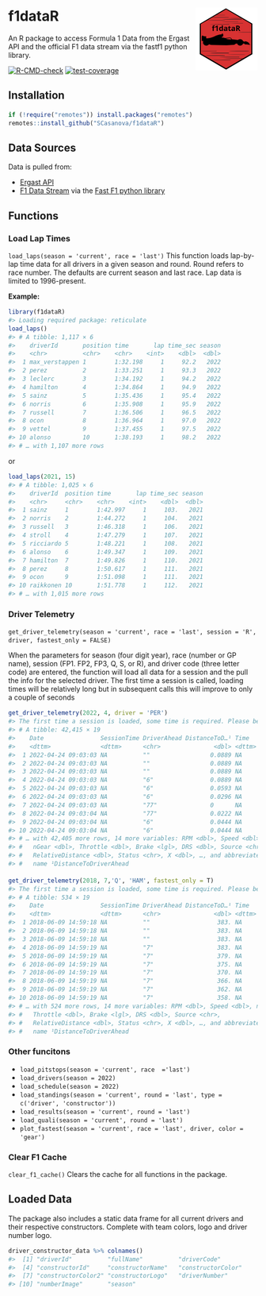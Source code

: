 
# f1dataR <img src='man/figures/logo.png' align="right" width="25%" min-width="120px"/>

An R package to access Formula 1 Data from the Ergast API and the
official F1 data stream via the fastf1 python library.

<!-- badges: start -->

[![R-CMD-check](https://github.com/pbulsink/f1dataR/actions/workflows/check-standard.yaml/badge.svg)](https://github.com/pbulsink/f1dataR/actions/workflows/check-standard.yaml)
[![test-coverage](https://github.com/pbulsink/f1dataR/actions/workflows/test-coverage.yaml/badge.svg)](https://github.com/pbulsink/f1dataR/actions/workflows/test-coverage.yaml)
<!-- badges: end -->

## Installation

``` r
if (!require("remotes")) install.packages("remotes")
remotes::install_github("SCasanova/f1dataR")
```

## Data Sources

Data is pulled from:

- [Ergast API](http://ergast.com/mrd/)
- [F1 Data Stream](https://www.formula1.com/en/f1-live.html) via the
  [Fast F1 python
  library](https://theoehrly.github.io/Fast-F1/index.html)

## Functions

### Load Lap Times

`load_laps(season = 'current', race = 'last')` This function loads
lap-by-lap time data for all drivers in a given season and round. Round
refers to race number. The defaults are current season and last race.
Lap data is limited to 1996-present.

**Example:**

``` r
library(f1dataR)
#> Loading required package: reticulate
load_laps()
#> # A tibble: 1,117 × 6
#>    driverId       position time       lap time_sec season
#>    <chr>          <chr>    <chr>    <int>    <dbl>  <dbl>
#>  1 max_verstappen 1        1:32.198     1     92.2   2022
#>  2 perez          2        1:33.251     1     93.3   2022
#>  3 leclerc        3        1:34.192     1     94.2   2022
#>  4 hamilton       4        1:34.864     1     94.9   2022
#>  5 sainz          5        1:35.436     1     95.4   2022
#>  6 norris         6        1:35.908     1     95.9   2022
#>  7 russell        7        1:36.506     1     96.5   2022
#>  8 ocon           8        1:36.964     1     97.0   2022
#>  9 vettel         9        1:37.455     1     97.5   2022
#> 10 alonso         10       1:38.193     1     98.2   2022
#> # … with 1,107 more rows
```

or

``` r
load_laps(2021, 15)
#> # A tibble: 1,025 × 6
#>    driverId  position time       lap time_sec season
#>    <chr>     <chr>    <chr>    <int>    <dbl>  <dbl>
#>  1 sainz     1        1:42.997     1     103.   2021
#>  2 norris    2        1:44.272     1     104.   2021
#>  3 russell   3        1:46.318     1     106.   2021
#>  4 stroll    4        1:47.279     1     107.   2021
#>  5 ricciardo 5        1:48.221     1     108.   2021
#>  6 alonso    6        1:49.347     1     109.   2021
#>  7 hamilton  7        1:49.826     1     110.   2021
#>  8 perez     8        1:50.617     1     111.   2021
#>  9 ocon      9        1:51.098     1     111.   2021
#> 10 raikkonen 10       1:51.778     1     112.   2021
#> # … with 1,015 more rows
```

### Driver Telemetry

`get_driver_telemetry(season = 'current', race = 'last', session = 'R', driver, fastest_only = FALSE)`

When the parameters for season (four digit year), race (number or GP
name), session (FP1. FP2, FP3, Q, S, or R), and driver code (three
letter code) are entered, the function will load all data for a session
and the pull the info for the selected driver. The first time a session
is called, loading times will be relatively long but in subsequent calls
this will improve to only a couple of seconds

``` r
get_driver_telemetry(2022, 4, driver = 'PER')
#> The first time a session is loaded, some time is required. Please be patient. Subsequent times will be faster
#> # A tibble: 42,415 × 19
#>    Date                SessionTime DriverAhead DistanceToD…¹ Time  
#>    <dttm>              <dttm>      <chr>               <dbl> <dttm>
#>  1 2022-04-24 09:03:03 NA          ""                 0.0889 NA    
#>  2 2022-04-24 09:03:03 NA          ""                 0.0889 NA    
#>  3 2022-04-24 09:03:03 NA          ""                 0.0889 NA    
#>  4 2022-04-24 09:03:03 NA          "6"                0.0889 NA    
#>  5 2022-04-24 09:03:03 NA          "6"                0.0593 NA    
#>  6 2022-04-24 09:03:03 NA          "6"                0.0296 NA    
#>  7 2022-04-24 09:03:03 NA          "77"               0      NA    
#>  8 2022-04-24 09:03:04 NA          "77"               0.0222 NA    
#>  9 2022-04-24 09:03:04 NA          "6"                0.0444 NA    
#> 10 2022-04-24 09:03:04 NA          "6"                0.0444 NA    
#> # … with 42,405 more rows, 14 more variables: RPM <dbl>, Speed <dbl>,
#> #   nGear <dbl>, Throttle <dbl>, Brake <lgl>, DRS <dbl>, Source <chr>,
#> #   RelativeDistance <dbl>, Status <chr>, X <dbl>, …, and abbreviated variable
#> #   name ¹​DistanceToDriverAhead

get_driver_telemetry(2018, 7,'Q', 'HAM', fastest_only = T)
#> The first time a session is loaded, some time is required. Please be patient. Subsequent times will be faster
#> # A tibble: 534 × 19
#>    Date                SessionTime DriverAhead DistanceToD…¹ Time  
#>    <dttm>              <dttm>      <chr>               <dbl> <dttm>
#>  1 2018-06-09 14:59:18 NA          ""                   383. NA    
#>  2 2018-06-09 14:59:18 NA          ""                   383. NA    
#>  3 2018-06-09 14:59:18 NA          ""                   383. NA    
#>  4 2018-06-09 14:59:19 NA          "7"                  383. NA    
#>  5 2018-06-09 14:59:19 NA          "7"                  379. NA    
#>  6 2018-06-09 14:59:19 NA          "7"                  375. NA    
#>  7 2018-06-09 14:59:19 NA          "7"                  370. NA    
#>  8 2018-06-09 14:59:19 NA          "7"                  366. NA    
#>  9 2018-06-09 14:59:19 NA          "7"                  362. NA    
#> 10 2018-06-09 14:59:19 NA          "7"                  358. NA    
#> # … with 524 more rows, 14 more variables: RPM <dbl>, Speed <dbl>, nGear <dbl>,
#> #   Throttle <dbl>, Brake <lgl>, DRS <dbl>, Source <chr>,
#> #   RelativeDistance <dbl>, Status <chr>, X <dbl>, …, and abbreviated variable
#> #   name ¹​DistanceToDriverAhead
```

### Other funcitons

- `load_pitstops(season = 'current', race  ='last')`
- `load_drivers(season = 2022)`
- `load_schedule(season = 2022)`
- `load_standings(season = 'current', round = 'last', type = c('driver', 'constructor'))`
- `load_results(season = 'current', round = 'last')`
- `load_quali(season = 'current', round = 'last')`
- `plot_fastest(season = 'current', race = 'last', driver, color = 'gear')`

### Clear F1 Cache

`clear_f1_cache()` Clears the cache for all functions in the package.

## Loaded Data

The package also includes a static data frame for all current drivers
and their respective constructors. Complete with team colors, logo and
driver number logo.

``` r
driver_constructor_data %>% colnames()
#>  [1] "driverId"          "fullName"          "driverCode"       
#>  [4] "constructorId"     "constructorName"   "constructorColor" 
#>  [7] "constructorColor2" "constructorLogo"   "driverNumber"     
#> [10] "numberImage"       "season"
```
